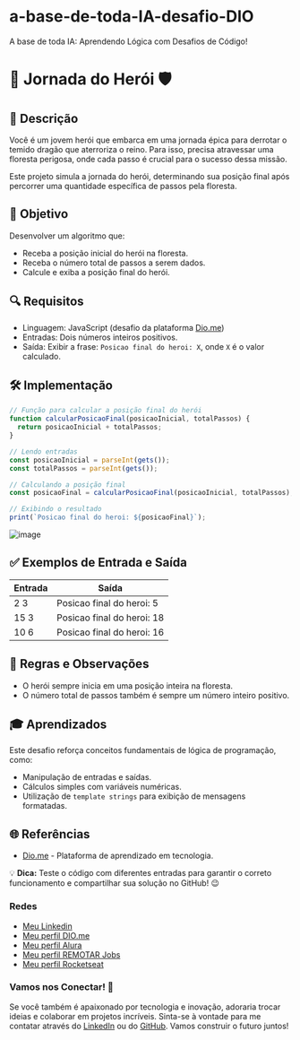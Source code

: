 # a-base-de-toda-IA-desafio-DIO
A base de toda IA: Aprendendo Lógica com Desafios de Código!

# 🚀 Jornada do Herói 🛡️

## 📝 Descrição
Você é um jovem herói que embarca em uma jornada épica para derrotar o temido dragão que aterroriza o reino. Para isso, precisa atravessar uma floresta perigosa, onde cada passo é crucial para o sucesso dessa missão.

Este projeto simula a jornada do herói, determinando sua posição final após percorrer uma quantidade específica de passos pela floresta.

## 🎯 Objetivo
Desenvolver um algoritmo que:
- Receba a posição inicial do herói na floresta.
- Receba o número total de passos a serem dados.
- Calcule e exiba a posição final do herói.

## 🔍 Requisitos
- Linguagem: JavaScript (desafio da plataforma [Dio.me](https://www.dio.me/technologies/inteligencia-artificial?ref=WXGX22ZC2R))
- Entradas: Dois números inteiros positivos.
- Saída: Exibir a frase: `Posicao final do heroi: X`, onde `X` é o valor calculado.

## 🛠️ Implementação

```javascript
// Função para calcular a posição final do herói
function calcularPosicaoFinal(posicaoInicial, totalPassos) {
  return posicaoInicial + totalPassos;
}

// Lendo entradas
const posicaoInicial = parseInt(gets());
const totalPassos = parseInt(gets());

// Calculando a posição final
const posicaoFinal = calcularPosicaoFinal(posicaoInicial, totalPassos);

// Exibindo o resultado
print(`Posicao final do heroi: ${posicaoFinal}`);
```
![image](https://github.com/user-attachments/assets/4e26cf14-e099-4a29-9e77-ccafd7660a18)


## ✅ Exemplos de Entrada e Saída

| Entrada | Saída |
|---------|-------|
| 2 3     | Posicao final do heroi: 5 |
| 15 3    | Posicao final do heroi: 18 |
| 10 6    | Posicao final do heroi: 16 |

## 🚧 Regras e Observações
- O herói sempre inicia em uma posição inteira na floresta.
- O número total de passos também é sempre um número inteiro positivo.

## 🎓 Aprendizados
Este desafio reforça conceitos fundamentais de lógica de programação, como:
- Manipulação de entradas e saídas.
- Cálculos simples com variáveis numéricas.
- Utilização de `template strings` para exibição de mensagens formatadas.

## 🌐 Referências
- [Dio.me](https://www.dio.me/technologies/inteligencia-artificial?ref=WXGX22ZC2R) - Plataforma de aprendizado em tecnologia.

💡 **Dica:** Teste o código com diferentes entradas para garantir o correto funcionamento e compartilhar sua solução no GitHub! 😉


### Redes

- [Meu Linkedin](https://www.linkedin.com/in/erick-souza-70404686/ "Meu LinKedin")
- [Meu perfil DIO.me](https://www.dio.me/users/erickdelimasouza "Meu perfil DIO.me")
- [Meu perfil Alura](https://cursos.alura.com.br/user/erickdelimasouza)
- [Meu perfil REMOTAR Jobs](https://remotar.com.br/user-profile/ericksouza)
- [Meu perfil Rocketseat](https://app.rocketseat.com.br/me/ericksouza)

### Vamos nos Conectar! 🚀

Se você também é apaixonado por tecnologia e inovação, adoraria trocar ideias e colaborar em projetos incríveis. Sinta-se à vontade para me contatar através do [LinkedIn](https://www.linkedin.com/in/erick-souza-70404686/) ou do [GitHub](https://github.com/Erick-Lim-Souza). Vamos construir o futuro juntos!
